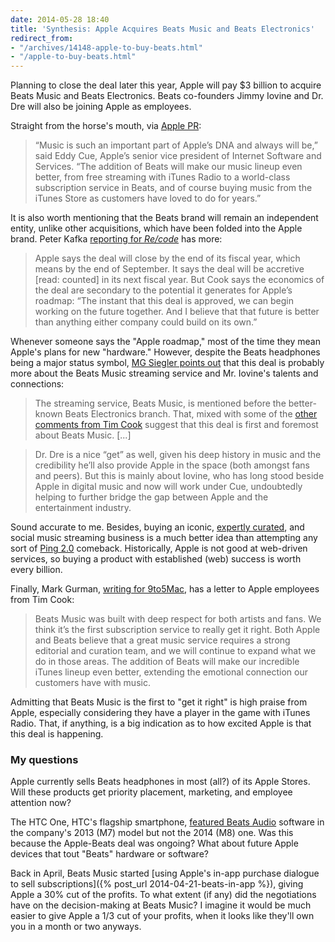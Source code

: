 ```yaml
---
date: 2014-05-28 18:40
title: 'Synthesis: Apple Acquires Beats Music and Beats Electronics'
redirect_from:
- "/archives/14148-apple-to-buy-beats.html"
- "/apple-to-buy-beats.html"
---
```

Planning to close the deal later this year, Apple will pay $3 billion to acquire Beats Music and Beats Electronics. Beats co-founders Jimmy Iovine and Dr. Dre will also be joining Apple as employees.

Straight from the horse's mouth, via [Apple PR](http://www.apple.com/pr/library/2014/05/28Apple-to-Acquire-Beats-Music-Beats-Electronics.html):

>“Music is such an important part of Apple’s DNA and always will be,” said Eddy Cue, Apple’s senior vice president of Internet Software and Services. “The addition of Beats will make our music lineup even better, from free streaming with iTunes Radio to a world-class subscription service in Beats, and of course buying music from the iTunes Store as customers have loved to do for years.”

It is also worth mentioning that the Beats brand will remain an independent entity, unlike other acquisitions, which have been folded into the Apple brand. Peter Kafka [reporting for _Re/code_](http://recode.net/2014/05/28/meet-apples-latest-hire-and-apples-media-boss-jimmy-iovine-and-eddy-cue-come-to-code-liveblog/) has more:

> Apple says the deal will close by the end of its fiscal year, which means by the end of September. It says the deal will be accretive [read: counted] in its next fiscal year. But Cook says the economics of the deal are secondary to the potential it generates for Apple’s roadmap: “The instant that this deal is approved, we can begin working on the future together. And I believe that that future is better than anything either company could build on its own.”

Whenever someone says the "Apple roadmap," most of the time they mean Apple's plans for new "hardware." However, despite the Beats headphones being a major status symbol, [MG Siegler points out](https://medium.com/five-hundred-words/apple-eats-beats-54707d4a2f73) that this deal is probably more about the Beats Music streaming service and Mr. Iovine's talents and connections:

> The streaming service, Beats Music, is mentioned before the better-known Beats Electronics branch. That, mixed with some of the [other comments from Tim Cook](http://recode.net/2014/05/28/tim-cook-explains-why-apple-is-buying-beats-qa/) suggest that this deal is first and foremost about Beats Music. [...]

> Dr. Dre is a nice “get” as well, given his deep history in music and the credibility he’ll also provide Apple in the space (both amongst fans and peers). But this is mainly about Iovine, who has long stood beside Apple in digital music and now will work under Cue, undoubtedly helping to further bridge the gap between Apple and the entertainment industry.

Sound accurate to me. Besides, buying an iconic, [expertly curated](https://www.beatsmusic.com/about/editorial), and social music streaming business is a much better idea than attempting any sort of [Ping 2.0](http://en.wikipedia.org/wiki/ITunes_Ping) comeback. Historically, Apple is not good at web-driven services, so buying a product with established (web) success is worth every billion.

Finally, Mark Gurman, [writing for 9to5Mac](http://9to5mac.com/2014/05/28/tim-cooks-memo-to-employees-on-beats-buy-i-hope-you-are-as-excited-as-i-am-about-this-new-chapter-in-our-history/), has a letter to Apple employees from Tim Cook:

> Beats Music was built with deep respect for both artists and fans. We think it’s the first subscription service to really get it right. Both Apple and Beats believe that a great music service requires a strong editorial and curation team, and we will continue to expand what we do in those areas. The addition of Beats will make our incredible iTunes lineup even better, extending the emotional connection our customers have with music.

Admitting that Beats Music is the first to "get it right" is high praise from Apple, especially considering they have a player in the game with iTunes Radio. That, if anything, is a big indication as to how excited Apple is that this deal is happening.

### My questions

Apple currently sells Beats headphones in most (all?) of its Apple Stores. Will these products get priority placement, marketing, and employee attention now?

The HTC One, HTC's flagship smartphone, [featured Beats Audio](http://en.wikipedia.org/wiki/HTC_One_%282013%29%23Hardware) software in the company's 2013 (M7) model but not the 2014 (M8) one. Was this because the Apple-Beats deal was ongoing? What about future Apple devices that tout "Beats" hardware or software?

Back in April, Beats Music started [using Apple's in-app purchase dialogue to sell subscriptions]({% post_url 2014-04-21-beats-in-app %}), giving Apple a 30% cut of the profits. To what extent (if any) did the negotiations have on the decision-making at Beats Music? I imagine it would be much easier to give Apple a 1/3 cut of your profits, when it looks like they'll own you in a month or two anyways.
